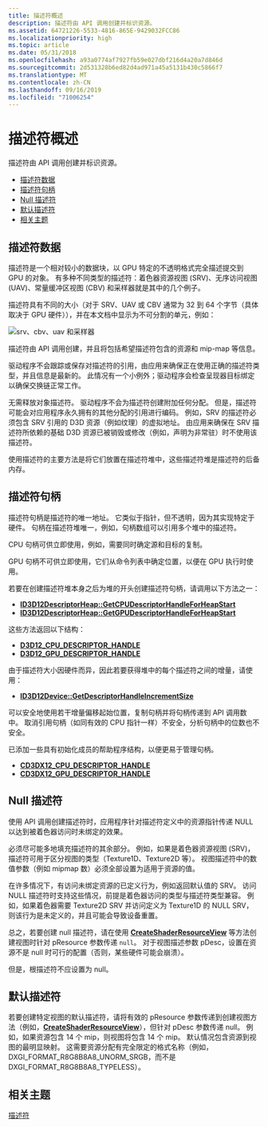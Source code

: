 ```yaml
---
title: 描述符概述
description: 描述符由 API 调用创建并标识资源。
ms.assetid: 64721226-5533-4816-865E-9429032FCC86
ms.localizationpriority: high
ms.topic: article
ms.date: 05/31/2018
ms.openlocfilehash: a93a0774af7927fb59e027dbf216d4a20a7d846d
ms.sourcegitcommit: 2d531328b6ed82d4ad971a45a5131b430c5866f7
ms.translationtype: MT
ms.contentlocale: zh-CN
ms.lasthandoff: 09/16/2019
ms.locfileid: "71006254"
---
```

# <a name="descriptors-overview"></a>描述符概述

描述符由 API 调用创建并标识资源。

-   [描述符数据](#descriptor-data)
-   [描述符句柄](#descriptor-handles)
-   [Null 描述符](#null-descriptors)
-   [默认描述符](#default-descriptors)
-   [相关主题](#related-topics)

## <a name="descriptor-data"></a>描述符数据

描述符是一个相对较小的数据块，以 GPU 特定的不透明格式完全描述提交到 GPU 的对象。 有多种不同类型的描述符：着色器资源视图 (SRV)、无序访问视图 (UAV)、常量缓冲区视图 (CBV) 和采样器就是其中的几个例子。

描述符具有不同的大小（对于 SRV、UAV 或 CBV 通常为 32 到 64 个字节（具体取决于 GPU 硬件）），并在本文档中显示为不可分割的单元，例如：

![srv、cbv、uav 和采样器](images/single-descriptor.png)

描述符由 API 调用创建，并且将包括希望描述符包含的资源和 mip-map 等信息。

驱动程序不会跟踪或保存对描述符的引用，由应用来确保正在使用正确的描述符类型，并且信息是最新的。 此情况有一个小例外；驱动程序会检查呈现器目标绑定以确保交换链正常工作。

无需释放对象描述符。 驱动程序不会为描述符创建附加任何分配。 但是，描述符可能会对应用程序永久拥有的其他分配的引用进行编码。 例如，SRV 的描述符必须包含 SRV 引用的 D3D 资源（例如纹理）的虚拟地址。 由应用来确保在 SRV 描述符所依赖的基础 D3D 资源已被销毁或修改（例如，声明为非常驻）时不使用该描述符。

使用描述符的主要方法是将它们放置在描述符堆中，这些描述符堆是描述符的后备内存。

## <a name="descriptor-handles"></a>描述符句柄

描述符句柄是描述符的唯一地址。 它类似于指针，但不透明，因为其实现特定于硬件。 句柄在描述符堆唯一，例如，句柄数组可以引用多个堆中的描述符。

CPU 句柄可供立即使用，例如，需要同时确定源和目标的复制。

GPU 句柄不可供立即使用，它们从命令列表中确定位置，以便在 GPU 执行时使用。

若要在创建描述符堆本身之后为堆的开头创建描述符句柄，请调用以下方法之一：

-   [**ID3D12DescriptorHeap::GetCPUDescriptorHandleForHeapStart**](/windows/desktop/api/d3d12/nf-d3d12-id3d12descriptorheap-getcpudescriptorhandleforheapstart)
-   [**ID3D12DescriptorHeap::GetGPUDescriptorHandleForHeapStart**](/windows/desktop/api/d3d12/nf-d3d12-id3d12descriptorheap-getgpudescriptorhandleforheapstart)

这些方法返回以下结构：

-   [**D3D12\_CPU\_DESCRIPTOR\_HANDLE**](/windows/desktop/api/d3d12/ns-d3d12-d3d12_cpu_descriptor_handle)
-   [**D3D12\_GPU\_DESCRIPTOR\_HANDLE**](/windows/desktop/api/d3d12/ns-d3d12-d3d12_gpu_descriptor_handle)

由于描述符大小因硬件而异，因此若要获得堆中的每个描述符之间的增量，请使用：

-   [**ID3D12Device::GetDescriptorHandleIncrementSize**](/windows/desktop/api/d3d12/nf-d3d12-id3d12device-getdescriptorhandleincrementsize)

可以安全地使用若干增量偏移起始位置，复制句柄并将句柄传递到 API 调用数中。 取消引用句柄（如同有效的 CPU 指针一样）不安全，分析句柄中的位数也不安全。

已添加一些具有初始化成员的帮助程序结构，以便更易于管理句柄。

-   [**CD3DX12\_CPU\_DESCRIPTOR\_HANDLE**](cd3dx12-cpu-descriptor-handle.md)
-   [**CD3DX12\_GPU\_DESCRIPTOR\_HANDLE**](cd3dx12-gpu-descriptor-handle.md)

## <a name="null-descriptors"></a>Null 描述符

使用 API 调用创建描述符时，应用程序针对描述符定义中的资源指针传递 NULL 以达到被着色器访问时未绑定的效果。

必须尽可能多地填充描述符的其余部分。 例如，如果是着色器资源视图 (SRV)，描述符可用于区分视图的类型（Texture1D、Texture2D 等）。 视图描述符中的数值参数（例如 mipmap 数）必须全部设置为适用于资源的值。

在许多情况下，有访问未绑定资源的已定义行为，例如返回默认值的 SRV。 访问 NULL 描述符时支持这些情况，前提是着色器访问的类型与描述符类型兼容。 例如，如果着色器需要 Texture2D SRV 并访问定义为 Texture1D 的 NULL SRV，则该行为是未定义的，并且可能会导致设备重置。

总之，若要创建 null 描述符，请在使用 [**CreateShaderResourceView**](/windows/desktop/api/d3d12/nf-d3d12-id3d12device-createshaderresourceview) 等方法创建视图时针对 pResource 参数传递 `null`。 对于视图描述参数 pDesc，设置在资源不是 null 时可行的配置（否则，某些硬件可能会崩溃）。

但是，根描述符不应设置为 null。

## <a name="default-descriptors"></a>默认描述符

若要创建特定视图的默认描述符，请将有效的 pResource 参数传递到创建视图方法（例如，[**CreateShaderResourceView**](/windows/desktop/api/d3d12/nf-d3d12-id3d12device-createshaderresourceview)），但针对 pDesc 参数传递 null。 例如，如果资源包含 14 个 mip，则视图将包含 14 个 mip。 默认情况包含资源到视图的最明显映射。 这需要资源分配有完全限定的格式名称（例如，DXGI\_FORMAT\_R8G8B8A8\_UNORM\_SRGB，而不是 DXGI\_FORMAT\_R8G8B8A8\_TYPELESS）。

## <a name="related-topics"></a>相关主题

<dl> <dt>

[描述符](descriptors.md)
</dt> </dl>

 

 




